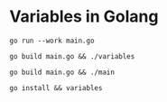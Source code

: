 # Variables in Golang

`go run --work main.go`

`go build main.go && ./variables` 

`go build main.go && ./main` 

`go install && variables`
